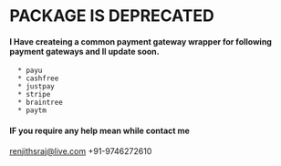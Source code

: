 # PACKAGE IS DEPRECATED

#### I Have createing a common payment gateway wrapper for following payment gateways and ll update soon.
      * payu
      * cashfree
      * justpay
      * stripe
      * braintree
      * paytm
      
#### IF you require any help mean while contact me 
  renjithsraj@live.com
  +91-9746272610
